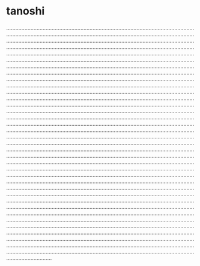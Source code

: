 # tanoshi

..............................................................................................................................................................................................................................................................................................................................................................................................................................................................................................................................................................................................................................................................................................................................................................................................................................................................................................................................................................................................................................................................................................................................................................................................................................................................................................................................................................................................................................................................................................................................................................................................................................................................................................................................................................................................................................................................................................................................................................................................................................................................................................................................................................................................................................................................................................................................................................................................................................................................................................................................................................................................................................................................................................................................................................................................................................................................................................................................................................................................................................................................................................................................................................................................................................................................................................................................................................................................................................................................................................................................................................................................................................................................................................................................................................................................................................................................................................................................................................................................................................................................................................................................................................................................................................................................................................................................................................................................................................................................................................................................................................................................................................................................................
